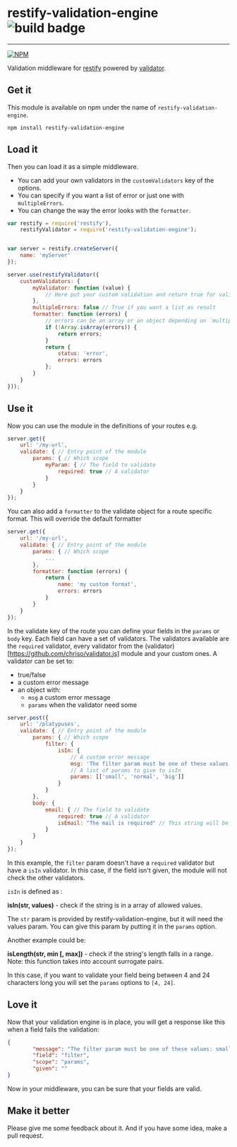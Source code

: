 # restify-validation-engine ![build badge](https://img.shields.io/jenkins/s/http/ci.paulvarache.ninja/restify-validation-engine.svg)
--------------------------------------
[![NPM](https://nodei.co/npm/restify-validation-engine.png)](https://npmjs.org/package/restify-validation-engine)

Validation middleware for [restify](https://github.com/restify/node-restify) powered by [validator](https://github.com/chriso/validator.js).

## Get it

This module is available on npm under the name of `restify-validation-engine`.

```shell
npm install restify-validation-engine
```

## Load it

Then you can load it as a simple middleware.
  * You can add your own validators in the `customValidators` key of the options.
  * You can specify if you want a list of error or just one with `multipleErrors`.
  * You can change the way the error looks with the `formatter`.

```js
var restify = require('restify'),
    restifyValidator = require('restify-validation-engine');


var server = restify.createServer({
    name: 'myServer'
});

server.use(restifyValidator({
    customValidators: {
        myValidator: function (value) {
            // Here put your custom validation and return true for valid or false
        },
        multipleErrors: false // True if you want a list as result
        formatter: function (errors) {
            // errors can be an array or an object depending on `multipleErrors`
            if (!Array.isArray(errors)) {
                return errors;
            }
            return {
                status: 'error',
                errors: errors
            };
        }
    }
}));

```

## Use it

Now you can use the module in the definitions of your routes e.g.

```js
server.get({
    url: '/my-url',
    validate: { // Entry point of the module
        params: { // Which scope
            myParam: { // The field to validate
                required: true // A validator
            }
        }
    }
});
```

You can also add a `formatter` to the validate object for a route specific format. This will override the default formatter

```js
server.get({
    url: '/my-url',
    validate: { // Entry point of the module
        params: { // Which scope
            ...
        },
        formatter: function (errors) {
            return {
                name: 'my custom format',
                errors: errors
            }
        }
    }
});
```

In the validate key of the route you can define your fields in the `params` or `body` key.
Each field can have a set of validators. The validators available are the `required` validator,
every validator from the (validator)[https://github.com/chriso/validator.js] module and your custom ones.
A validator can be set to:
  * true/false
  * a custom error message
  * an object with:
    * `msg` a custom error message
    * `params` when the validator need some

```js
server.post({
    url: '/platypuses',
    validate: { // Entry point of the module
        params: { // Which scope
            filter: {
                isIn: {
                    // A custom error message
                    msg: 'The filter param must be one of these values: small, normal, big',
                    // A list of params to give to isIn
                    params: [['small', 'normal', 'big']]
                }
            }
        },
        body: {
            email: { // The field to validate
                required: true // A validator
                isEmail: "The mail is required" // This string will be used as a custom error message
            }
        }
    }
});
```

In this example, the `filter` param doesn't have a `required` validator but have a `isIn` validator.
In this case, if the field isn't given, the module will not check the other validators.

`isIn` is defined as :

**isIn(str, values)** - check if the string is in a array of allowed values.

The `str` param is provided by restify-validation-engine, but it will need the values param.
You can give this param by putting it in the `params` option.

Another example could be:

**isLength(str, min [, max])** - check if the string's length falls in a range. Note: this function takes into account surrogate pairs.

In this case, if you want to validate your field being between 4 and 24 characters long you will set the `params` options to `[4, 24]`.

## Love it

Now that your validation engine is in place, you will get a response like this when a field fails the validation:

```json
{
        "message": "The filter param must be one of these values: small, normal, big",
        "field": "filter",
        "scope": "params",
        "given": ""
}
```

Now in your middleware, you can be sure that your fields are valid.

## Make it better

Please give me some feedback about it. And if you have some idea, make a pull request.
